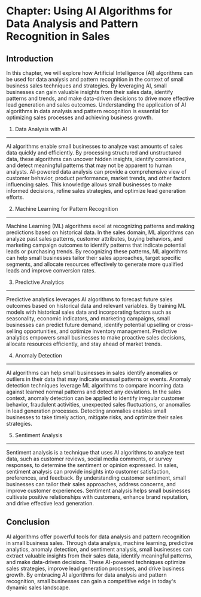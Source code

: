 Chapter: Using AI Algorithms for Data Analysis and Pattern Recognition in Sales
===============================================================================

Introduction
------------

In this chapter, we will explore how Artificial Intelligence (AI) algorithms can be used for data analysis and pattern recognition in the context of small business sales techniques and strategies. By leveraging AI, small businesses can gain valuable insights from their sales data, identify patterns and trends, and make data-driven decisions to drive more effective lead generation and sales outcomes. Understanding the application of AI algorithms in data analysis and pattern recognition is essential for optimizing sales processes and achieving business growth.

1. Data Analysis with AI
------------------------

AI algorithms enable small businesses to analyze vast amounts of sales data quickly and efficiently. By processing structured and unstructured data, these algorithms can uncover hidden insights, identify correlations, and detect meaningful patterns that may not be apparent to human analysts. AI-powered data analysis can provide a comprehensive view of customer behavior, product performance, market trends, and other factors influencing sales. This knowledge allows small businesses to make informed decisions, refine sales strategies, and optimize lead generation efforts.

2. Machine Learning for Pattern Recognition
-------------------------------------------

Machine Learning (ML) algorithms excel at recognizing patterns and making predictions based on historical data. In the sales domain, ML algorithms can analyze past sales patterns, customer attributes, buying behaviors, and marketing campaign outcomes to identify patterns that indicate potential leads or purchasing trends. By recognizing these patterns, ML algorithms can help small businesses tailor their sales approaches, target specific segments, and allocate resources effectively to generate more qualified leads and improve conversion rates.

3. Predictive Analytics
-----------------------

Predictive analytics leverages AI algorithms to forecast future sales outcomes based on historical data and relevant variables. By training ML models with historical sales data and incorporating factors such as seasonality, economic indicators, and marketing campaigns, small businesses can predict future demand, identify potential upselling or cross-selling opportunities, and optimize inventory management. Predictive analytics empowers small businesses to make proactive sales decisions, allocate resources efficiently, and stay ahead of market trends.

4. Anomaly Detection
--------------------

AI algorithms can help small businesses in sales identify anomalies or outliers in their data that may indicate unusual patterns or events. Anomaly detection techniques leverage ML algorithms to compare incoming data against learned normal patterns and detect any deviations. In the sales context, anomaly detection can be applied to identify irregular customer behavior, fraudulent activities, unexpected sales fluctuations, or anomalies in lead generation processes. Detecting anomalies enables small businesses to take timely action, mitigate risks, and optimize their sales strategies.

5. Sentiment Analysis
---------------------

Sentiment analysis is a technique that uses AI algorithms to analyze text data, such as customer reviews, social media comments, or survey responses, to determine the sentiment or opinion expressed. In sales, sentiment analysis can provide insights into customer satisfaction, preferences, and feedback. By understanding customer sentiment, small businesses can tailor their sales approaches, address concerns, and improve customer experiences. Sentiment analysis helps small businesses cultivate positive relationships with customers, enhance brand reputation, and drive effective lead generation.

Conclusion
----------

AI algorithms offer powerful tools for data analysis and pattern recognition in small business sales. Through data analysis, machine learning, predictive analytics, anomaly detection, and sentiment analysis, small businesses can extract valuable insights from their sales data, identify meaningful patterns, and make data-driven decisions. These AI-powered techniques optimize sales strategies, improve lead generation processes, and drive business growth. By embracing AI algorithms for data analysis and pattern recognition, small businesses can gain a competitive edge in today's dynamic sales landscape.
